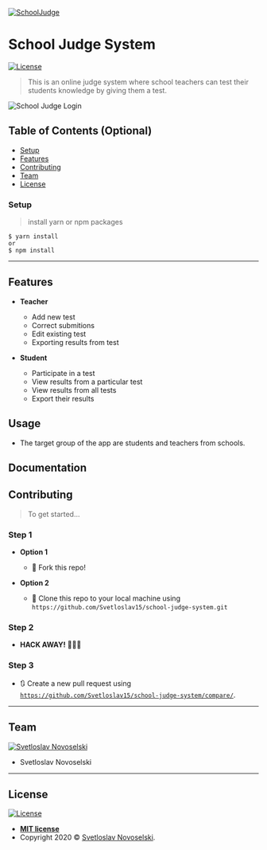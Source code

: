 <a href="https://github.com/Svetloslav15/school-judge-system"><img src="https://i.imgur.com/JtHwwum.png" title="SchoolJudge" alt="SchoolJudge"></a>

# School Judge System
[![License](http://img.shields.io/:license-mit-blue.svg?style=flat-square)](http://badges.mit-license.org)
> This is an online judge system where school teachers can test their students knowledge by giving them a test.

![School Judge Login](https://i.imgur.com/Ndojb76.png)

## Table of Contents (Optional)

- [Setup](#Setup)
- [Features](#features)
- [Contributing](#contributing)
- [Team](#team)
- [License](#license)

### Setup

> install yarn or npm packages

```shell
$ yarn install
or
$ npm install
```
---

## Features
- **Teacher**
    - Add new test
    - Correct submitions
    - Edit existing test
    - Exporting results from test

- **Student**
    - Participate in a test
    - View results from a particular test
    - View results from all tests
    - Export their results

## Usage
- The target group of the app are students and teachers from schools.
## Documentation

## Contributing

> To get started...

### Step 1

- **Option 1**
    - 🍴 Fork this repo!

- **Option 2**
    - 👯 Clone this repo to your local machine using `https://github.com/Svetloslav15/school-judge-system.git`

### Step 2

- **HACK AWAY!** 🔨🔨🔨

### Step 3

- 🔃 Create a new pull request using <a href="https://github.com/Svetloslav15/school-judge-system/compare/" target="_blank">`https://github.com/Svetloslav15/school-judge-system/compare/`</a>.

---

## Team

[![Svetloslav Novoselski](https://i.imgur.com/U4Ccsq7.png)](https://i.imgur.com/U4Ccsq7.png)
- Svetloslav Novoselski

---

## License

[![License](http://img.shields.io/:license-mit-blue.svg?style=flat-square)](http://badges.mit-license.org)

- **[MIT license](http://opensource.org/licenses/mit-license.php)**
- Copyright 2020 © <a href="https://novoselski.net/" target="_blank">Svetloslav Novoselski</a>.
